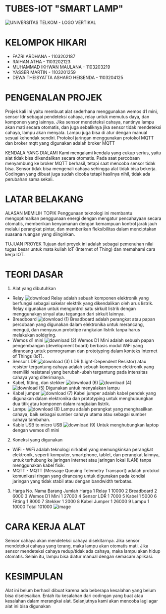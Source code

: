 # TUBES-IOT "SMART LAMP"

![UNIVERSITAS TELKOM - LOGO VERTIKAL](https://github.com/Wantenggt/TUBES-IOT/assets/146419439/0f25d0b8-5627-45ff-b266-a29cc4f6cb04)

# KELOMPOK HIKARI
* FAZRI ARDHANA - 1103202187
* RAIHAN ATHA - 1103202123
* MUHAMMAD IKHWAN MAULANA - 1103203219
* YASSER MARTIN - 1103201259
* DEWA THEISYATTA ASHARO HEISENDA - 1103204125

# PENGENALAN PROJEK
Projek kali ini yaitu membuat alat sederhana menggunakan wemos d1 mini, sensor ldr sebagai pendeteksi cahaya, relay untuk memutus daya, dan komponen yang lainnya. Jika sensor mendeteksi cahaya, nantinya lampu akan mati secara otomatis, dan juga sebaliknya jika sensor tidak mendeteksi cahaya, lampu akan menyala. Lampu juga bisa di atur dengan manual sesuai kehendak sendiri. Protokol jaringan menggunakan protokol MQTT dan broker mqtt yang digunakan adalah broker MQTT 

KENDALA YANG DIALAMI
Kami mengalami kendala yang cukup serius, yaitu alat tidak bisa dikendalikan secara otomatis. Pada saat percobaan menyambung ke broker MQTT berhasil, tetapi saat mencoba sensor tidak bisa. Sensor tidak bisa mengenali cahaya sehingga alat tidak bisa bekerja. Codingan yang dibuat juga sudah dicoba tetapi hasilnya nihil, tidak ada perubahan sama sekali. 

# LATAR BELAKANG
ALASAN MEMILIH TOPIK
Penggunaan teknologi ini membantu mengoptimalkan penggunaan energi dengan mengatur pencahayaan secara otomatis, memberikan kenyamanan dengan kemampuan kontrol jarak jauh melalui perangkat pintar, dan memberikan fleksibilitas dalam menciptakan suasana ruangan yang diinginkan.

TUJUAN PROYEK
Tujuan dari proyek ini adalah sebagai pemenuhan nilai tugas besar untuk mata kuliah IoT (Internet of Thing) dan memahami cara kerja IOT.

# TEORI DASAR
1. Alat yang dibutuhkan
* Relay ![download](https://github.com/Wantenggt/TUBES-IOT/assets/146419439/bcf08131-d9be-405f-b364-ca9c2d2ed712)
Relay adalah sebuah komponen elektronik yang berfungsi sebagai sakelar elektrik yang dikendalikan oleh arus listrik. Relay digunakan untuk mengontrol satu sirkuit listrik dengan menggunakan sinyal atau tegangan dari sirkuit lainnya.
* Breadboard ![download (1)](https://github.com/Wantenggt/TUBES-IOT/assets/146419439/656970f4-014f-4fc6-b094-a2c7584339e0)
Breadboard adalah perangkat atau papan percobaan yang digunakan dalam elektronika untuk merancang, menguji, dan menyusun prototipe rangkaian listrik tanpa harus melakukan soldering.
* Wemos d1 mini ![download (2)](https://github.com/Wantenggt/TUBES-IOT/assets/146419439/99fd7762-7dc8-4c4e-983c-9e573e33b9de)
Wemos D1 Mini adalah sebuah papan pengembangan (development board) berbasis modul WiFi yang dirancang untuk pemrograman dan prototyping dalam konteks Internet of Things (IoT).
* Sensor LDR ![download (3)](https://github.com/Wantenggt/TUBES-IOT/assets/146419439/80beeb9d-3d87-45a7-827d-9dea5ca2854e)
LDR (Light-Dependent Resistor) atau resistor tergantung cahaya adalah sebuah komponen elektronik yang memiliki resistansi yang berubah-ubah tergantung pada intensitas cahaya yang diterimanya.
* Kabel, fitting, dan stekker ![download (6)](https://github.com/Wantenggt/TUBES-IOT/assets/146419439/4f484893-9152-43b8-b153-6d312348e76b)
![download (4)](https://github.com/Wantenggt/TUBES-IOT/assets/146419439/b925ddcf-ab55-4968-8d48-593f3cef7d3f)
![download (5)](https://github.com/Wantenggt/TUBES-IOT/assets/146419439/8d92e187-9762-447e-8484-dbbfb15e6f65)
Digunakan untuk menyalakan lampu
* Kabel jumper ![download (7)](https://github.com/Wantenggt/TUBES-IOT/assets/146419439/13819b79-bc49-463c-b28d-e9ec1bed0d39)
Kabel jumper adalah kabel pendek yang digunakan dalam elektronika dan prototyping untuk menghubungkan dua titik atau komponen dalam rangkaian listrik.
* Lampu ![download (8)](https://github.com/Wantenggt/TUBES-IOT/assets/146419439/fcfe9d48-8861-4c3b-9664-c874f8d5d745)
Lampu adalah perangkat yang menghasilkan cahaya, baik sebagai sumber cahaya utama atau sebagai sumber cahaya tambahan.
* Kable USB to micro USB ![download (9)](https://github.com/Wantenggt/TUBES-IOT/assets/146419439/b287c330-1765-454a-93a9-1cc80b46f050)
Untuk menghubungkan laptop dengan wemos d1 mini

2. Koneksi yang digunakan
* WiFi - WiFi adalah teknologi nirkabel yang memungkinkan perangkat elektronik, seperti komputer, smartphone, tablet, dan perangkat lainnya, untuk terhubung ke jaringan internet atau jaringan lokal (LAN) tanpa menggunakan kabel fisik. 
* MQTT - MQTT (Message Queuing Telemetry Transport) adalah protokol komunikasi ringan yang dirancang untuk digunakan pada kondisi jaringan yang tidak stabil atau dengan bandwidth terbatas.

3. Harga
No.	Nama Barang	Jumlah	Harga
1	Relay	1	10000
2	Breadboard	2	6000
3	Wemos D1 Mini	1	27000
4	Sensor LDR	1	7000
5	Kabel	1	5000
6	Fitting	1	8000
7	Stekker	1	2000
8	Kabel Jumper	1	26000
9	Lampu	1	10000
Total			101000
![image](https://github.com/Wantenggt/TUBES-IOT/assets/146419439/af6525d7-2842-4158-a76f-26bef08c067a)

# CARA KERJA ALAT
Sensor cahaya akan mendeteksi cahaya disekitarnya. Jika sensor mendeteksi cahaya yang terang, maka lampu akan otomatis mati. Jika sensor mendeteksi cahaya redup/tidak ada cahaya, maka lampu akan hidup otomatis. Selain itu, lampu bisa diatur manual dengan semacam aplikasi.

# KESIMPULAN
Alat ini belum berhasil dibuat karena ada beberapa kesalahan yang belum bisa diselesaikan. Entah itu kesalahan dari codingan yang buat atau kesalahan dalam merangkai alat. Selanjutnya kami akan mencoba lagi agar alat ini bisa digunakan 
